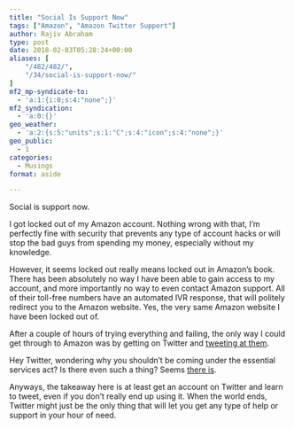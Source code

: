 ```yaml
---
title: "Social Is Support Now"
tags: ["Amazon", "Amazon Twitter Support"]
author: Rajiv Abraham
type: post
date: 2018-02-03T05:28:24+00:00
aliases: [
    "/482/482/",
    "/34/social-is-support-now/"
]
mf2_mp-syndicate-to:
  - 'a:1:{i:0;s:4:"none";}'
mf2_syndication:
  - 'a:0:{}'
geo_weather:
  - 'a:2:{s:5:"units";s:1:"C";s:4:"icon";s:4:"none";}'
geo_public:
  - 1
categories:
  - Musings
format: aside

---
```

Social is support now.

I got locked out of my Amazon account. Nothing wrong with that, I&#8217;m perfectly fine with security that prevents any type of account hacks or will stop the bad guys from spending my money, especially without my knowledge.

However, it seems locked out really means locked out in Amazon&#8217;s book. There has been absolutely no way I have been able to gain access to my account, and more importantly no way to even contact Amazon support. All of their toll-free numbers have an automated IVR response, that will politely redirect you to the Amazon website. Yes, the very same Amazon website I have been locked out of.

After a couple of hours of trying everything and failing, the only way I could get through to Amazon was by getting on Twitter and <a href="https://twitter.com/AbrahamsPage/status/959288729645998081" target="_blank" rel="noopener">tweeting at them</a>.

Hey Twitter, wondering why you shouldn&#8217;t be coming under the essential services act? Is there even such a thing? Seems <a href="https://en.wikipedia.org/wiki/Essential_Services_Maintenance_Act" target="_blank" rel="noopener">there is</a>.

Anyways, the takeaway here is at least get an account on Twitter and learn to tweet, even if you don&#8217;t really end up using it. When the world ends, Twitter might just be the only thing that will let you get any type of help or support in your hour of need.